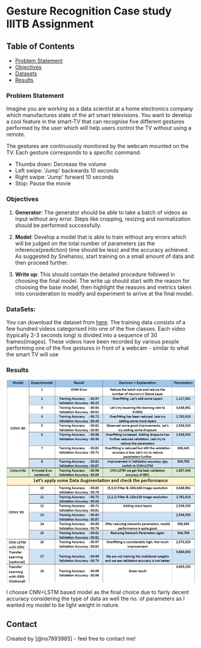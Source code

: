 # Gesture Recognition Case study IIITB Assignment


## Table of Contents
* [Problem Statement](#problem-statement)
* [Objectives](#objectives)
* [Datasets](#datasets)
* [Results](#datasets)

<!-- You can include any other section that is pertinent to your problem -->

### Problem Statement
Imagine you are working as a data scientist at a home electronics company which manufactures state of the art smart televisions. You want to develop a cool feature in the smart-TV that can recognise five different gestures performed by the user which will help users control the TV without using a remote.

The gestures are continuously monitored by the webcam mounted on the TV. Each gesture corresponds to a specific command:

* Thumbs down: Decrease the volume
* Left swipe: 'Jump' backwards 10 seconds
* Right swipe: 'Jump' forward 10 seconds
* Stop: Pause the movie

### Objectives
1. **Generator**: The generator should be able to take a batch of videos as input without any error. Steps like cropping, resizing and normalization should be performed successfully.

2. **Model**: Develop a model that is able to train without any errors which will be judged on the total number of parameters (as the inference(prediction) time should be less) and the accuracy achieved. As suggested by Snehansu, start training on a small amount of data and then proceed further.

3. **Write up**: This should contain the detailed procedure followed in choosing the final model. The write up should start with the reason for choosing the base model, then highlight the reasons and metrics taken into consideration to modify and experiment to arrive at the final model.

### DataSets:
You can download the dataset from [here](https://drive.google.com/uc?id=1ehyrYBQ5rbQQe6yL4XbLWe3FMvuVUGiL). The training data consists of a few hundred videos categorised into one of the five classes. Each video (typically 2-3 seconds long) is divided into a sequence of 30 frames(images). These videos have been recorded by various people performing one of the five gestures in front of a webcam - similar to what the smart TV will use

### Results
![Result](result.png)

I choose CNN+LSTM based model as the final choice due to fairly decent accuracy considering the type of data as well the no. of parameters as I wanted my model to be light weight in nature.

## Contact
Created by [@ns7893985] - feel free to contact me!
